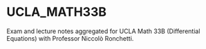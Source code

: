 # UCLA_MATH33B
Exam and lecture notes aggregated for UCLA Math 33B (Differential Equations) with Professor Niccolò Ronchetti.
